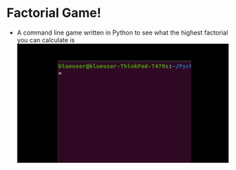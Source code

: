 # Factorial Game!
- A command line game written in Python to see what the highest factorial you can calculate is
![Gif demonstration](https://raw.githubusercontent.com/arjun-krishna1/gifs/main/factorial_game.gif)
